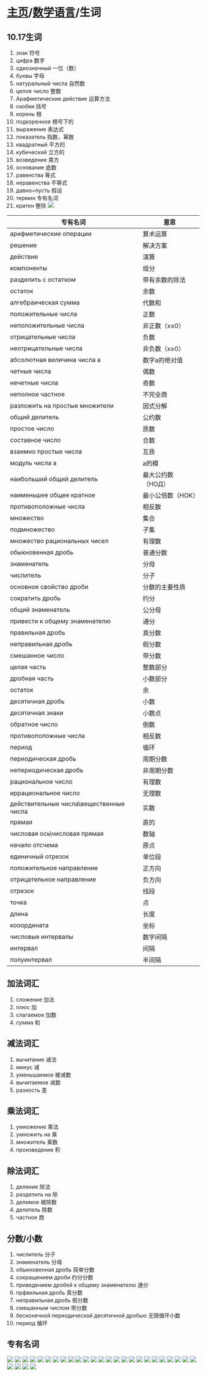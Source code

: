 # [主页](../README.md)/[数学语言](./readme.md)/生词
## 10.17生词
1. знак 符号
2. цифра 数字
3. однозначный 一位（数）
4. буквы 字母
5. натуральный числа 自然数
6. целое число 整数
7. Арафметические действие 运算方法
8. скобки 括号
9. корень 根
10. подкоренное 根号下的
11. выражение 表达式
12. показатель 指数，幂数
13. квадратный 平方的
14. кубический 立方的
15. возведение 乘方
16. основание 底数
17. равенства 等式
18. неравенства 不等式
19. давно=пусть 假设
20. термин 专有名词
21. кратен 整除
![](pic/Math2.5.png)

|专有名词|意思|
|----|----|
|арифметические операции|算术运算|
|решение|解决方案|
|действие|演算|
|компоненты|组分|
|разделить с остатком|带有余数的除法|
|остаток|余数|
|алгебраическая сумма|代数和|
|положительные числа|正数|
|неположительные числа|非正数（x≤0）|
|отрицательные числа|负数|
|неотрицательные числа|非负数（x≥0）|
|абсолютная величина числа а|数字a的绝对值|
|четные числа|偶数|
|нечетные числа|奇数|
|неполное частное|不完全商|
|разложить на простые множители|因式分解|
|общий делитель|公约数|
|простое число|质数|
|составное число|合数|
|взаимно простые числа|互质|
|модуль числа а|a的模|
|наибольший общий делитель|最大公约数（НОД）|
|наименьшее общее кратное|最小公倍数（НОК）|
|противоположные числа|相反数|
|множество|集合|
|подмножество|子集|
|множество рациональных чисел|有理数|
|обыкновенная дробь|普通分数|
|знаменатель|分母|
|числитель|分子|
|основное свойство дроби|分数的主要性质|
|сократить дробь|约分|
|общий знаменатель|公分母|
|привести к общему знаменателю|通分|
|правильная дробь|真分数|
|неправильная дробь|假分数|
|смешанное число|带分数|
|целая часть|整数部分|
|дробная часть|小数部分|
|остаток|余|
|десятичная дробь|小数|
|десятичная знаки|小数点|
|обратное число|倒数|
|противоположные числа|相反数|
|период|循环|
|периодическая дробь|周期分数|
|непериодическая дробь|非周期分数|
|рациональное число|有理数|
|иррациональное число|无理数|
|действительные числа\вещественные числа|实数|
|прямая|直的|
|числовая ось\числовая прямая|数轴|
|начало отсчема|原点|
|единичный отрезок|单位段|
|положительное направление|正方向|
|отрицательное направление|负方向|
|отрезок|线段|
|точка|点|
|длина|长度|
|кооордината|坐标|
|числовые интервалы|数字间隔|
|интервал|间隔|
|полуинтервал|半间隔|


## 加法词汇
1. сложение 加法
2. плюс 加
3. слагаемое 加数
4. сумма 和
## 减法词汇
1. вычитание 减法
2. минус 减
3. уменьшаемое 被减数
4. вычитаемое 减数
5. разность 差
## 乘法词汇
1. умножение 乘法
2. умножить на 乘
3. множитель 乘数
4. произведение 积
## 除法词汇
1. деление 除法
2. разделить на 除
3. делимое 被除数
4. делитель 除数
5. частное 商
## 分数/小数
1. числитель 分子
2. знаменатель 分母
3. обыкновенная дробь 简单分数
4. сокращением дроби 约分分数
5. приведением дробей к общему знаменателю 通分
6. прфвильная дробь 真分数
7. неправильная дробь 假分数
8. смешанным числом 带分数
9. бесконечной периодической десятичной дробью 无限循环小数
10. период 循环

## 专有名词
![](pic/Math1.1.png)
![](pic/Math1.2.png)
![](pic/Math1.3.png)
![](pic/Math1.4.png)
![](pic/Math1.5.png)
![](pic/Math1.6.png)
![](pic/Math1.7.png)
![](pic/Math1.8.png)
![](pic/Math1.9.png)
![](pic/Math1.10.png)
![](pic/Math1.11.png)
![](pic/Math1.12.png)
![](pic/Math1.13.png)
![](pic/Math1.14.png)
![](pic/Math1.15.png)
![](pic/Math1.16.png)
![](pic/Math1.17.png)
![](pic/Math1.18.png)
![](pic/Math1.19.png)
![](pic/Math1.20.png)
![](pic/Math1.21.png)
![](pic/Math1.22.png)
![](pic/Math1.23.png)
![](pic/Math1.24.png)
![](pic/Math1.25.png)
![](pic/Math1.26.png)
![](pic/Math1.27.png)
![](pic/Math1.28.png)
![](pic/Math1.29.png)